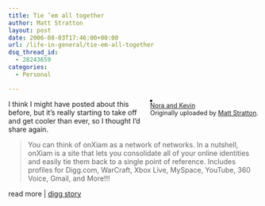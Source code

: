 ```yaml
---
title: Tie ’em all together
author: Matt Stratton
layout: post
date: 2006-08-03T17:46:00+00:00
url: /life-in-general/tie-em-all-together
dsq_thread_id:
  - 28243659
categories:
  - Personal

---
```

<div style="float:right;margin-left:10px;margin-bottom:10px;">
  <a href="https://www.flickr.com/photos/mugsy/160386845/" title="photo sharing"><img src="https://static.flickr.com/70/160386845_37d1d8fb00_m.jpg" alt="" style="border:solid 2px #000000;" /></a> <br /> <span style="font-size:.9em;margin-top:0;"> <a href="https://www.flickr.com/photos/mugsy/160386845/">Nora and Kevin</a> <br /> Originally uploaded by <a href="https://www.flickr.com/people/mugsy/">Matt Stratton</a>. </span>
</div>

I think I might have posted about this before, but it&#8217;s really starting to take off and get cooler than ever, so I thought I&#8217;d share again.

> You can think of onXiam as a network of networks. In a nutshell, onXiam is a site that lets you consolidate all of your online identities and easily tie them back to a single point of reference. Includes profiles for Digg.com, WarCraft, Xbox Live, MySpace, YouTube, 360 Voice, Gmail, and More!!! 

read more&nbsp;|&nbsp;[digg story][1]

 [1]: https://digg.com/tech_news/onXiam_Lets_You_Tie_All_Of_Your_Profiles_Together_(even_your_Digg_Profile!)